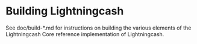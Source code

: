 Building Lightningcash
================

See doc/build-*.md for instructions on building the various
elements of the Lightningcash Core reference implementation of Lightningcash.

